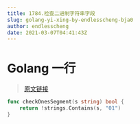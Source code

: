 ```yaml
---
title: 1784.检查二进制字符串字段
slug: golang-yi-xing-by-endlesscheng-bja0
author: endlesscheng
date: 2021-03-07T04:41:43Z
---
```

# Golang 一行
 
> [原文链接](https://leetcode.cn/problems/check-if-binary-string-has-at-most-one-segment-of-ones/solution/golang-yi-xing-by-endlesscheng-bja0)
```go
func checkOnesSegment(s string) bool {
	return !strings.Contains(s, "01")
}
```
